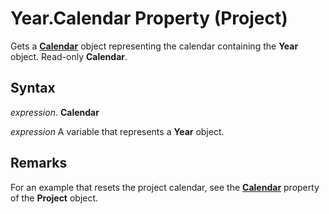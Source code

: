 
# Year.Calendar Property (Project)

Gets a  **[Calendar](2d3b0f05-4762-0058-15d4-47e1d2b9d9a9.md)** object representing the calendar containing the **Year** object. Read-only **Calendar**.


## Syntax

 _expression_. **Calendar**

 _expression_ A variable that represents a **Year** object.


## Remarks

For an example that resets the project calendar, see the  **[Calendar](0496a31e-7469-57e0-7675-ac9c6677f992.md)** property of the **Project** object.

